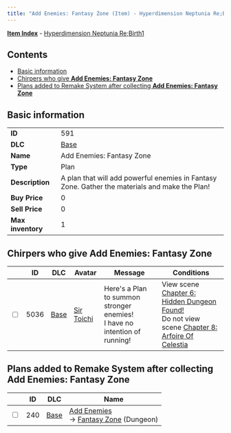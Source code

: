 ```yaml
---
title: "Add Enemies: Fantasy Zone (Item) - Hyperdimension Neptunia Re;Birth1"
---
```


[**Item Index**](/neptunia/rb1/item/index.html) - [Hyperdimension Neptunia Re;Birth1](/neptunia/rb1)

## Contents

- [Basic information](#basic-information)
- [Chirpers who give **Add Enemies: Fantasy Zone**](#chirpers-who-give-add-enemies-fantasy-zone)
- [Plans added to Remake System after collecting **Add Enemies: Fantasy Zone**](#plans-added-to-remake-system-after-collecting-add-enemies-fantasy-zone)

## Basic information

|   |   |
| -- | -- |
| **ID** | 591 |
| **DLC** | [Base](/neptunia/rb1/dlc/1-base.html) |
| **Name** | Add Enemies: Fantasy Zone |
| **Type** | Plan |
| **Description** | A plan that will add powerful enemies in Fantasy Zone. Gather the materials and make the Plan! |
| **Buy Price** | 0 |
| **Sell Price** | 0 |
| **Max inventory** | 1 |


## Chirpers who give **Add Enemies: Fantasy Zone**

|    | ID | DLC | Avatar | Message | Conditions |
| -- | -- | --- | ------ | ------- | ---------- |
| <input type="checkbox" id="rb1-chirper-event-1-5036" class="trackbox" /> | 5036 | [Base](/neptunia/rb1/dlc/1-base.html) | [Sir Toichi](/neptunia/rb1/undefined/1-220-sir-toichi.html) | Here's a Plan to summon stronger enemies!<br />I have no intention of running! | View scene [Chapter 6: Hidden Dungeon Found!](/neptunia/rb1/scene/1-609-chapter-6-hidden-dungeon-found.html)<br />Do not view scene [Chapter 8: Arfoire Of Celestia](/neptunia/rb1/scene/1-801-chapter-8-arfoire-of-celestia.html) |


## Plans added to Remake System after collecting **Add Enemies: Fantasy Zone**

|    | ID | DLC | Name |
| -- | -- | --- | ---- |
| <input type="checkbox" id="rb1-remake-1-240" class="trackbox" /> | 240 | [Base](/neptunia/rb1/dlc/1-base.html) | [Add Enemies](/neptunia/rb1/remake/1-240-add-enemies.html)<br /> → [Fantasy Zone](/neptunia/rb1/dungeon/1-17-fantasy-zone.html) (Dungeon) |
